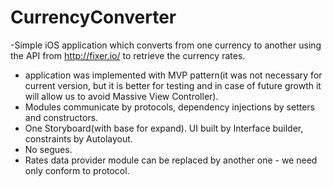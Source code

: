 # CurrencyConverter
-Simple iOS application which converts from one currency to another using the API from http://fixer.io/ to retrieve the currency rates.
- application was implemented with MVP pattern(it was not necessary for current version, but it is better for testing and in case of future growth it will allow us to avoid Massive View Controller).
- Modules communicate by protocols, dependency injections by setters and constructors. 
- One Storyboard(with base for expand). UI built by Interface builder, constraints by Autolayout.
- No segues. 
- Rates data provider module can be replaced by another one - we need only conform to protocol. 

